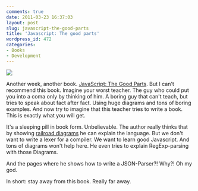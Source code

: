 ```yaml
---
comments: true
date: 2011-03-23 16:37:03
layout: post
slug: javascript-the-good-parts
title: 'Javascript: The good parts'
wordpress_id: 472
categories:
- Books
- Development
---
```


[![](http://bitboxer.de/wp-content/uploads/javascript_the_goodparts.jpeg)](http://www.amazon.de/gp/product/0596517742/ref=as_li_ss_tl?ie=UTF8&tag=wannawork-21&linkCode=as2&camp=1638&creative=19454&creativeASIN=0596517742) 

Another week, another book. [JavaScript: The Good Parts](http://www.amazon.de/gp/product/0596517742/ref=as_li_ss_tl?ie=UTF8&tag=wannawork-21&linkCode=as2&camp=1638&creative=19454&creativeASIN=0596517742).
But I can't recommend this book. Imagine your worst teacher. The guy who could
put you into a coma only by thinking of him. A boring guy that can't teach, but
tries to speak about fact after fact. Using huge diagrams and tons of boring
examples. And now try to imagine that this teacher tries to write a book. This
is exactly what you will get.

It's a sleeping pill in book form. Unbelievable. The author really thinks that
by showing [railroad diagrams](http://en.wikipedia.org/wiki/Syntax_diagram) he
can explain the language. But we don't want to write a lexer for a compiler. We
want to learn good Javascript. And tons of diagrams won't help here. He even
tries to explain RegExp-parsing with those Diagrams.

And the pages where he shows how to write a JSON-Parser?! Why?! Oh my god. 

In short: stay away from this book. Really far away.
